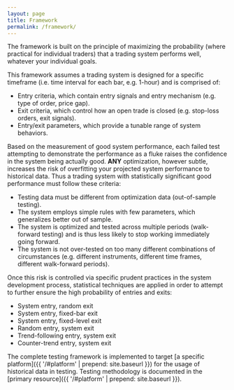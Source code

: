 ```yaml
---
layout: page
title: Framework
permalink: /framework/
---
```


The framework is built on the principle of maximizing the probability (where practical for individual traders) that a trading system performs well, whatever your individual goals.

This framework assumes a trading system is designed for a specific timeframe (i.e. time interval for each bar, e.g. 1-hour) and is comprised of:

* Entry criteria, which contain entry signals and entry mechanism (e.g. type of order, price gap).
* Exit criteria, which control how an open trade is closed (e.g. stop-loss orders, exit signals).
* Entry/exit parameters, which provide a tunable range of system behaviors.

Based on the measurement of good system performance, each failed test attempting to demonstrate the performance as a fluke raises the confidence in the system being actually good. **ANY** optimization, however subtle, increases the risk of overfitting your projected system performance to historical data. Thus a trading system with statistically significant good performance must follow these criteria:

* Testing data must be different from optimization data (out-of-sample testing).
* The system employs simple rules with few parameters, which generalizes better out of sample.
* The system is optimized and tested across multiple periods (walk-forward testing) and is thus less likely to stop working immediately going forward.
* The system is not over-tested on too many different combinations of circumstances (e.g. different instruments, different time frames, different walk-forward periods).

Once this risk is controlled via specific prudent practices in the system development process, statistical techniques are applied in order to attempt to further ensure the high probability of entries and exits:

* System entry, random exit
* System entry, fixed-bar exit
* System entry, fixed-level exit
* Random entry, system exit
* Trend-following entry, system exit
* Counter-trend entry, system exit

The complete testing framework is implemented to target [a specific platform]({{ '/#platform' | prepend: site.baseurl }}) for the usage of historical data in testing. Testing methodology is documented in the [primary resource]({{ '/#platform' | prepend: site.baseurl }}).

